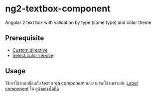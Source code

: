 # ng2-textbox-component
Angular 2 text box with validation by type (some type) and color theme 

## Prerequisite ##
* [Custom directive](https://github.com/limjoonae/ng2-textarea-component/tree/master/directive)
* [Select color service](https://github.com/limjoonae/ng2-textarea-component/tree/master/service)

## Usage ##
วิธีการใช้งานเหมือนกับ text area component และสามารถใช้งานร่วมกับ [Label component](https://github.com/limjoonae/ng2-textarea-component/tree/master/label) ได้ [ดูตัวอย่างได้ที่นี่](https://github.com/limjoonae/ng2-textarea-component)
